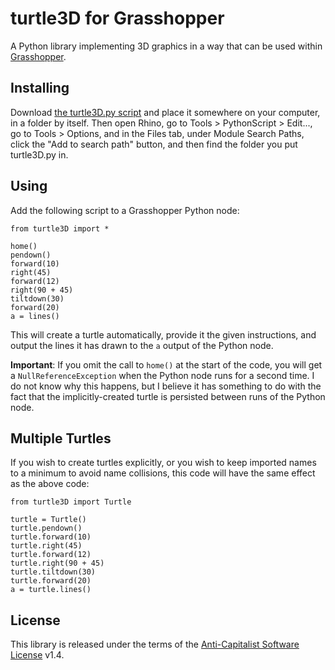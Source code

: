 # turtle3D for Grasshopper

A Python library implementing 3D graphics in a way that can be used within [Grasshopper](https://www.grasshopper3d.com/).

## Installing

Download [the turtle3D.py script](https://git.sr.ht/~boringcactus/turtle3D-grasshopper/blob/main/turtle3D.py) and place it somewhere on your computer, in a folder by itself.
Then open Rhino, go to Tools > PythonScript > Edit..., go to Tools > Options, and in the Files tab, under Module Search Paths, click the "Add to search path" button, and then find the folder you put turtle3D.py in.

## Using

Add the following script to a Grasshopper Python node:

```python2
from turtle3D import *

home()
pendown()
forward(10)
right(45)
forward(12)
right(90 + 45)
tiltdown(30)
forward(20)
a = lines()
```

This will create a turtle automatically, provide it the given instructions, and output the lines it has drawn to the `a` output of the Python node.

**Important**: If you omit the call to `home()` at the start of the code, you will get a `NullReferenceException` when the Python node runs for a second time.
I do not know why this happens, but I believe it has something to do with the fact that the implicitly-created turtle is persisted between runs of the Python node.

## Multiple Turtles

If you wish to create turtles explicitly, or you wish to keep imported names to a minimum to avoid name collisions, this code will have the same effect as the above code:

```python2
from turtle3D import Turtle

turtle = Turtle()
turtle.pendown()
turtle.forward(10)
turtle.right(45)
turtle.forward(12)
turtle.right(90 + 45)
turtle.tiltdown(30)
turtle.forward(20)
a = turtle.lines()
```

## License

This library is released under the terms of the [Anti-Capitalist Software License](https://anticapitalist.software) v1.4.
